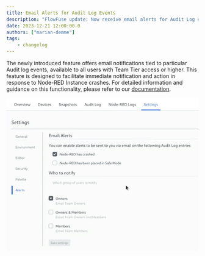```yaml
---
title: Email Alerts for Audit Log Events
description: "FlowFuse update: Now receive email alerts for Audit Log events, ensuring timely notifications for Node-RED instance crashes."
date: 2023-12-21 12:00:00.0
authors: ["marian-demme"]
tags:
    - changelog
---
```


The newly introduced feature offers email notifications tied to particular Audit log events, available to all users with Team Tier access or higher. This feature is designed to facilitate immediate notification and action in response to  Node-RED Instance crashes. For detailed information and guidance on this functionality, please refer to our [documentation](/docs/user/instance-settings/#alerts).

![](./images/alerts.png)
